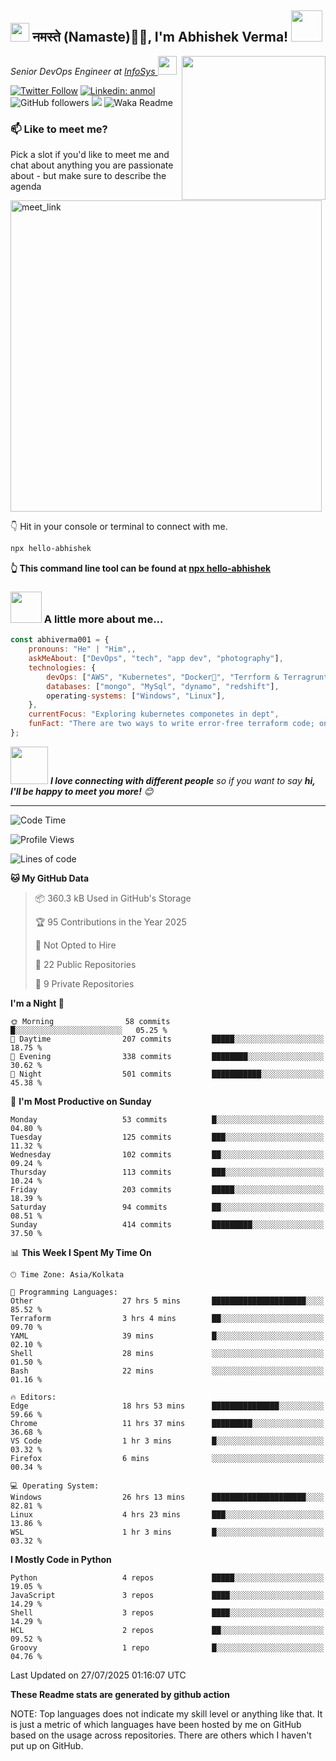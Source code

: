 <h2><img src="https://emojis.slackmojis.com/emojis/images/1531849430/4246/blob-sunglasses.gif?1531849430" width="30"/> नमस्ते (Namaste)🙏🏻, I'm Abhishek Verma! <img src="https://media.giphy.com/media/12oufCB0MyZ1Go/giphy.gif" width="50"></h2>
<img align='right' src="https://media.giphy.com/media/M9gbBd9nbDrOTu1Mqx/giphy.gif" width="230">
<p><em>Senior DevOps Engineer at <a href="https://www.infosys.com/">InfoSys
</a><img src="https://media.giphy.com/media/WUlplcMpOCEmTGBtBW/giphy.gif" width="30"> 
</em></p>

[![Twitter Follow](https://img.shields.io/twitter/follow/misteranmol?label=Follow)](https://twitter.com/intent/follow?screen_name=AbAbhishekverma)
[![Linkedin: anmol](https://img.shields.io/badge/-abhishek-blue?style=flat-square&logo=Linkedin&logoColor=white&link=https://www.linkedin.com/in/abhiverma001/)](https://www.linkedin.com/in/abhiverma001/)
![GitHub followers](https://img.shields.io/github/followers/abhiverma001?label=Follow&style=social)
![](https://visitor-badge.glitch.me/badge?page_id=anmol098.anmol098)
![Waka Readme](https://wakatime.com/badge/user/d23527f0-66b1-4a3f-9db5-c346e05aefa5.svg)

### 📫 Like to meet me?

Pick a slot if you'd like to meet me and chat about anything you are passionate about - but make sure to describe the agenda

<a href="https://calendly.com/ab-abhishekverma096/30min" target="_blank"><img width="498" alt="meet_link" src="https://user-images.githubusercontent.com/15426564/144297439-f530f383-e73e-41e0-9914-a9b7d3f432e5.png"></a>

👇 Hit in your console or terminal to connect with me.

```bash
npx hello-abhishek
```
**👆 This command line tool can be found at [npx hello-abhishek](https://github.com/abhiverma001/introduction-npm-package)**

### <img src="https://media.giphy.com/media/VgCDAzcKvsR6OM0uWg/giphy.gif" width="50"> A little more about me...  

```javascript
const abhiverma001 = {
    pronouns: "He" | "Him",,
    askMeAbout: ["DevOps", "tech", "app dev", "photography"],
    technologies: {
        devOps: ["AWS", "Kubernetes", "Docker🐳", "Terrform & Terragrunt", "Bash-Scripting", "CI-CD", "GitHub-Action", "Jenkins", "Spinnaker", "Datadog/New-Relic", "CloudFlare/Route53", "Nginx"],
        databases: ["mongo", "MySql", "dynamo", "redshift"],
        operating-systems: ["Windows", "Linux"],
    },
    currentFocus: "Exploring kubernetes componetes in dept",
    funFact: "There are two ways to write error-free terraform code; only the third one works"
};
```

<img src="https://media.giphy.com/media/LnQjpWaON8nhr21vNW/giphy.gif" width="60"> <em><b>I love connecting with different people</b> so if you want to say <b>hi, I'll be happy to meet you more!</b> 😊</em>

---
<!--START_SECTION:waka-->
![Code Time](http://img.shields.io/badge/Code%20Time-1%2C582%20hrs%2042%20mins-blue)

![Profile Views](http://img.shields.io/badge/Profile%20Views-0-blue)

![Lines of code](https://img.shields.io/badge/From%20Hello%20World%20I%27ve%20Written-189.9%20thousand%20lines%20of%20code-blue)

**🐱 My GitHub Data** 

> 📦 360.3 kB Used in GitHub's Storage 
 > 
> 🏆 95 Contributions in the Year 2025
 > 
> 🚫 Not Opted to Hire
 > 
> 📜 22 Public Repositories 
 > 
> 🔑 9 Private Repositories 
 > 
**I'm a Night 🦉** 

```text
🌞 Morning                58 commits          █░░░░░░░░░░░░░░░░░░░░░░░░   05.25 % 
🌆 Daytime                207 commits         █████░░░░░░░░░░░░░░░░░░░░   18.75 % 
🌃 Evening                338 commits         ████████░░░░░░░░░░░░░░░░░   30.62 % 
🌙 Night                  501 commits         ███████████░░░░░░░░░░░░░░   45.38 % 
```
📅 **I'm Most Productive on Sunday** 

```text
Monday                   53 commits          █░░░░░░░░░░░░░░░░░░░░░░░░   04.80 % 
Tuesday                  125 commits         ███░░░░░░░░░░░░░░░░░░░░░░   11.32 % 
Wednesday                102 commits         ██░░░░░░░░░░░░░░░░░░░░░░░   09.24 % 
Thursday                 113 commits         ███░░░░░░░░░░░░░░░░░░░░░░   10.24 % 
Friday                   203 commits         █████░░░░░░░░░░░░░░░░░░░░   18.39 % 
Saturday                 94 commits          ██░░░░░░░░░░░░░░░░░░░░░░░   08.51 % 
Sunday                   414 commits         █████████░░░░░░░░░░░░░░░░   37.50 % 
```


📊 **This Week I Spent My Time On** 

```text
🕑︎ Time Zone: Asia/Kolkata

💬 Programming Languages: 
Other                    27 hrs 5 mins       █████████████████████░░░░   85.52 % 
Terraform                3 hrs 4 mins        ██░░░░░░░░░░░░░░░░░░░░░░░   09.70 % 
YAML                     39 mins             █░░░░░░░░░░░░░░░░░░░░░░░░   02.10 % 
Shell                    28 mins             ░░░░░░░░░░░░░░░░░░░░░░░░░   01.50 % 
Bash                     22 mins             ░░░░░░░░░░░░░░░░░░░░░░░░░   01.16 % 

🔥 Editors: 
Edge                     18 hrs 53 mins      ███████████████░░░░░░░░░░   59.66 % 
Chrome                   11 hrs 37 mins      █████████░░░░░░░░░░░░░░░░   36.68 % 
VS Code                  1 hr 3 mins         █░░░░░░░░░░░░░░░░░░░░░░░░   03.32 % 
Firefox                  6 mins              ░░░░░░░░░░░░░░░░░░░░░░░░░   00.34 % 

💻 Operating System: 
Windows                  26 hrs 13 mins      █████████████████████░░░░   82.81 % 
Linux                    4 hrs 23 mins       ███░░░░░░░░░░░░░░░░░░░░░░   13.86 % 
WSL                      1 hr 3 mins         █░░░░░░░░░░░░░░░░░░░░░░░░   03.32 % 
```

**I Mostly Code in Python** 

```text
Python                   4 repos             █████░░░░░░░░░░░░░░░░░░░░   19.05 % 
JavaScript               3 repos             ████░░░░░░░░░░░░░░░░░░░░░   14.29 % 
Shell                    3 repos             ████░░░░░░░░░░░░░░░░░░░░░   14.29 % 
HCL                      2 repos             ██░░░░░░░░░░░░░░░░░░░░░░░   09.52 % 
Groovy                   1 repo              █░░░░░░░░░░░░░░░░░░░░░░░░   04.76 % 
```




 Last Updated on 27/07/2025 01:16:07 UTC
<!--END_SECTION:waka-->

**These Readme stats are generated by github action**

NOTE: Top languages does not indicate my skill level or anything like that. It is just a metric of which languages have been hosted by me on GitHub based on the usage across repositories. There are others which I haven't put up on GitHub.

